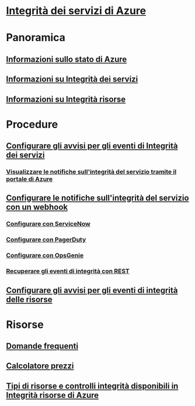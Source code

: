 # [Integrità dei servizi di Azure](index.md)

# Panoramica
## [Informazioni sullo stato di Azure](azure-status-overview.md)
## [Informazioni su Integrità dei servizi](service-health-overview.md)
## [Informazioni su Integrità risorse](resource-health-overview.md)
# Procedure
## [Configurare gli avvisi per gli eventi di Integrità dei servizi](../monitoring-and-diagnostics/monitoring-activity-log-alerts-on-service-notifications.md?toc=%2fazure%2fservice-health%2ftoc.json)
### [Visualizzare le notifiche sull'integrità del servizio tramite il portale di Azure](../monitoring-and-diagnostics/monitoring-service-notifications.md?toc=%2fazure%2fservice-health%2ftoc.json)
## [Configurare le notifiche sull'integrità del servizio con un webhook](service-health-alert-webhook-guide.md)
### [Configurare con ServiceNow](service-health-alert-webhook-servicenow.md)
### [Configurare con PagerDuty](service-health-alert-webhook-pagerduty.md)
### [Configurare con OpsGenie](service-health-alert-webhook-opsgenie.md)
### [Recuperare gli eventi di integrità con REST](service-health-rest.md)
## [Configurare gli avvisi per gli eventi di integrità delle risorse](resource-health-alert-arm-template-guide.md) 
# Risorse
## [Domande frequenti](resource-health-faq.md)
## [Calcolatore prezzi](https://azure.microsoft.com/pricing/calculator/)
## [Tipi di risorse e controlli integrità disponibili in Integrità risorse di Azure](resource-health-checks-resource-types.md)